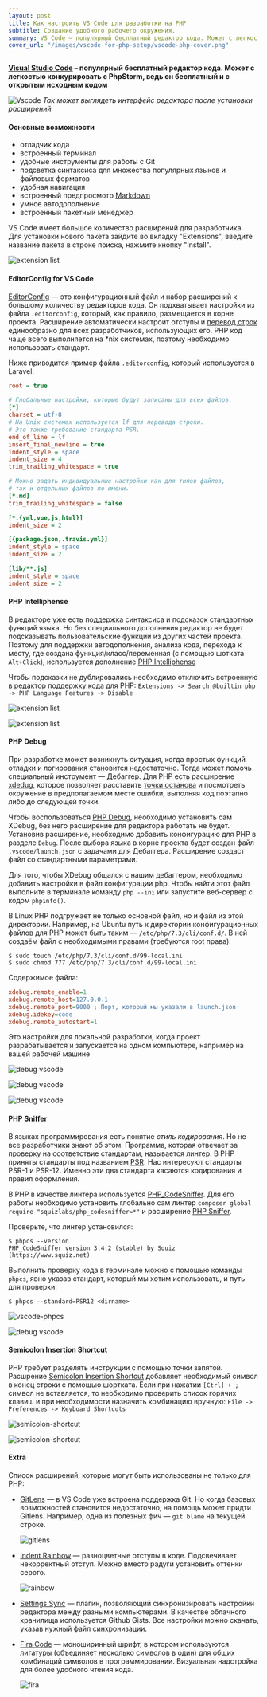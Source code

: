 ```yaml
---
layout: post
title: Как настроить VS Code для разработки на PHP
subtitle: Создание удобного рабочего окружения.
summary: VS Code – популярный бесплатный редактор кода. Может с легкостью конкурировать с PHP Storm, ведь он бесплатный и с открытым исходным кодом.
cover_url: "/images/vscode-for-php-setup/vscode-php-cover.png"
---
```


**[Visual Studio Code](https://code.visualstudio.com/) – популярный бесплатный редактор кода. Может с легкостью конкурировать с PhpStorm, ведь он бесплатный и с открытым исходным кодом**

![Vscode](/images/vscode-for-php-setup/screen.png)
_Так может выглядеть интерфейс редактора после установки расширений_

#### Основные возможности

- отладчик кода
- встроенный терминал
- удобные инструменты для работы с Git
- подсветка синтаксиса для множества популярных языков и файловых форматов
- удобная навигация
- встроенный предпросмотр [Markdown](/markdown)
- умное автодополнение
- встроенный пакетный менеджер

VS Code имеет большое количество расширений для разработчика. Для установки нового пакета зайдите во вкладку "Extensions", введите название пакета в строке поиска, нажмите кнопку "Install".

![extension list](/images/vscode-for-php-setup/recommended_extensions.png)

#### EditorConfig for VS Code

[EditorConfig](https://editorconfig.org/) — это конфигурационный файл и набор расширений к большому количеству редакторов кода. Он подхватывает настройки из файла `.editorconfig`, который, как правило, размещается в корне проекта.
Расширение автоматически настроит отступы и [перевод строк](https://ru.wikipedia.org/wiki/Перевод_строки) единообразно для всех разработчиков, использующих его. PHP код чаще всего выполняется на *nix системах, поэтому необходимо использовать стандарт. 

Ниже приводится пример файла `.editorconfig`, который используется в Laravel:

```ini
root = true

# Глобальные настройки, которые будут записаны для всех файлов.
[*]
charset = utf-8
# На Unix системах используется lf для перевода строки.
# Это также требование стандарта PSR.
end_of_line = lf
insert_final_newline = true
indent_style = space
indent_size = 4
trim_trailing_whitespace = true

# Можно задать индивидуальные настройки как для типов файлов,
# так и отдельных файлов по имени.
[*.md]
trim_trailing_whitespace = false

[*.{yml,vue,js,html}]
indent_size = 2

[{package.json,.travis.yml}]
indent_style = space
indent_size = 2

[lib/**.js]
indent_style = space
indent_size = 2
```

#### PHP Intelliphense

В редакторе уже есть поддержка синтаксиса и подсказок стандартных функций языка. Но без специального дополнения редактор не будет подсказывать пользовательские функции из других частей проекта. Поэтому для поддержки автодополнения, анализа кода, перехода к месту, где создана функция/класс/переменная (с помощью шотката `Alt+Click`), используется дополнение [PHP Intelliphense](https://marketplace.visualstudio.com/items?itemName=bmewburn.vscode-intelephense-client)

Чтобы подсказки не дублировались необходимо отключить встроенную в редактор поддержку кода для PHP: `Extensions -> Search @builtin php -> PHP Language Features -> Disable`

![extension list](/images/vscode-for-php-setup/intelliphense.gif)

![extension list](/images/vscode-for-php-setup/intelliphense2.gif)

#### PHP Debug

При разработке может возникнуть ситуация, когда простых функций отладки и логирования становится недостаточно. Тогда может помочь специальный инструмент — Дебаггер. 
Для PHP есть расширение [xdedug](https://xdebug.org/), которое позволяет расставить [точки останова](https://ru.wikipedia.org/wiki/Точка_останова) и посмотреть окружение в предполагаемом месте ошибки, выполняя код поэтапно либо до следующей точки.

Чтобы воспользоваться [PHP Debug](https://marketplace.visualstudio.com/items?itemName=felixfbecker.php-debug), необходимо установить сам XDebug, без него расширение для редактора работать не будет. Установив расширение, необходимо добавить конфигурацию для PHP в разделе `Debug`. После выбора языка в корне проекта будет создан файл `.vscode/launch.json` с задачами для Дебаггера. Расширение создаст файл со стандартными параметрами.

Для того, чтобы XDebug общался с нашим дебаггером, необходимо добавить настройки в файл конфигурации php.
Чтобы найти этот файл выполните в терминале команду `php --ini` или запустите веб-сервер с кодом `phpinfo()`.

В Linux PHP подгружает не только основной файл, но и файл из этой директории. Например, на Ubuntu путь к директории конфигурационных файлов для PHP может быть таким — `/etc/php/7.3/cli/conf.d/`. 
В ней создаём файл с необходимыми правами (требуются root права):

```shell
$ sudo touch /etc/php/7.3/cli/conf.d/99-local.ini
$ sudo chmod 777 /etc/php/7.3/cli/conf.d/99-local.ini
``` 

Содержимое файла:

```ini
xdebug.remote_enable=1
xdebug.remote_host=127.0.0.1
xdebug.remote_port=9000 ; Порт, который мы указали в launch.json
xdebug.idekey=code
xdebug.remote_autostart=1
```

Это настройки для локальной разработки, когда проект разрабатывается и запускается на одном компьютере, например на вашей рабочей машине

![debug vscode](/images/vscode-for-php-setup/xdebug2.gif)

![debug vscode](/images/vscode-for-php-setup/xdebug1.gif)

![debug vscode](/images/vscode-for-php-setup/xdebug3.gif)

#### PHP Sniffer

В языках программирования есть понятие _стиль кодирования_. Но не все разработчики знают об этом. Программа, которая отвечает за проверку на соответствие стандартам, называется линтер. В PHP приняты стандарты под названием [PSR](https://www.php-fig.org/psr/). Нас интересуют стандарты PSR-1 и PSR-12. Именно эти два стандарта касаются кодирования и правил оформления.

В PHP в качестве линтера используется [PHP_CodeSniffer](https://github.com/squizlabs/PHP_CodeSniffer#composer).
Для его работы необходимо установить глобально сам линтер `composer global require "squizlabs/php_codesniffer=*"` и расширение [PHP Sniffer](https://marketplace.visualstudio.com/items?itemName=wongjn.php-sniffer).

Проверьте, что линтер установился:

```shell
$ phpcs --version 
PHP_CodeSniffer version 3.4.2 (stable) by Squiz (https://www.squiz.net)
```

Выполнить проверку кода в терминале можно с помощью команды `phpcs`, явно указав стандарт, который мы хотим использовать, и путь для проверки:

```shell
$ phpcs --standard=PSR12 <dirname>
```

![vscode-phpcs](/images/vscode-for-php-setup/phpcs-vscode.png)

![debug vscode](/images/vscode-for-php-setup/phpcsfixer.gif)


#### Semicolon Insertion Shortcut

PHP требует разделять инструкции с помощью точки запятой. Расшрение [Semicolon Insertion Shortcut](https://marketplace.visualstudio.com/items?itemName=chrisvltn.vs-code-semicolon-insertion) добавляет необходимый символ в конец строки с помощью шортката.
Если при нажатии `[Ctrl] + ;` символ не вставляется, то необходимо проверить список горячих клавиш и при необходимости назначить комбинацию вручную: `File -> Preferences -> Keyboard Shortcuts` 

![semicolon-shortcut](/images/vscode-for-php-setup/semicolon.png)

![semicolon-shortcut](/images/vscode-for-php-setup/semicolon.gif)

#### Extra

Список расширений, которые могут быть использованы не только для PHP:

- [GitLens](https://marketplace.visualstudio.com/items?itemName=eamodio.gitlens) — в VS Code уже встроена поддержка Git. Но когда базовых возможностей становится недостаточно, на помощь может придти Gitlens. Например, одна из полезных фич — `git blame` на текущей строке.

    ![gitlens](https://raw.githubusercontent.com/eamodio/vscode-gitlens/master/images/docs/current-line-blame.png)

- [Indent Rainbow](https://marketplace.visualstudio.com/items?itemName=oderwat.indent-rainbow) — разноцветные отступы в коде. Подсвечивает некорректный отступ. Можно вместо радуги установить оттенки серого.

    ![rainbow](/images/vscode-for-php-setup/intend-rainbow.png)

- [Settings Sync](https://marketplace.visualstudio.com/items?itemName=Shan.code-settings-sync) — плагин, позволяющий синхронизировать настройки редактора между разными компьютерами. В качестве облачного хранилища используется Github Gists. Все настройки можно скачать, указав нужный файл синхронизации.

- [Fira Code](https://github.com/tonsky/FiraCode) — моноширинный шрифт, в котором используются лигатуры (объединяет несколько символов в один) для общих комбинаций символов в программировании. Визуальная надстройка для более удобного чтения кода.

    ![fira](/images/vscode-for-php-setup/fira.gif)
